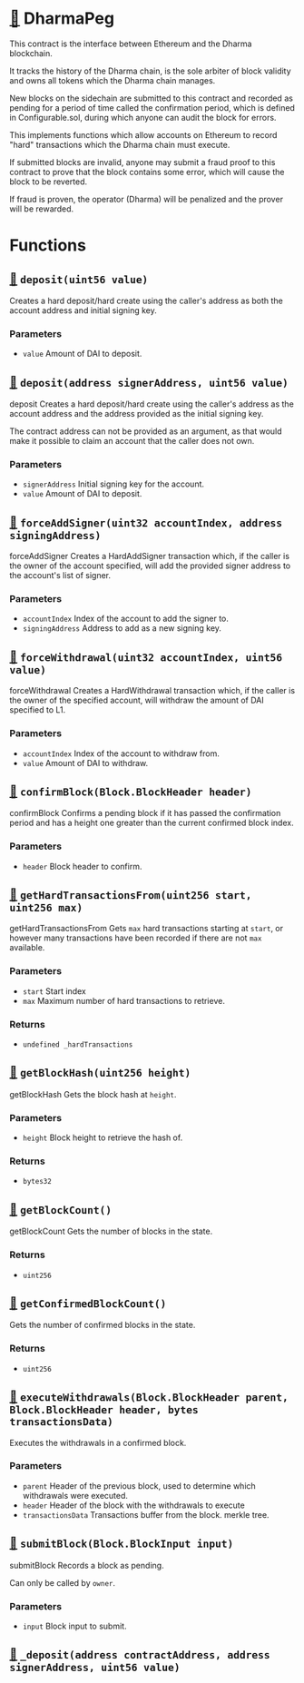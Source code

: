 # [🔗](contracts/DharmaPeg.sol#L17) DharmaPeg

This contract is the interface between Ethereum and the Dharma blockchain.

It tracks the history of the Dharma chain, is the sole arbiter of block validity and owns all tokens which the Dharma chain manages.

New blocks on the sidechain are submitted to this contract and recorded as pending for a period of time called the confirmation period, which is defined in Configurable.sol, during which anyone can audit the block for errors.

This implements functions which allow accounts on Ethereum to record "hard" transactions which the Dharma chain must execute.

If submitted blocks are invalid, anyone may submit a fraud proof to this contract to prove that the block contains some error, which will cause the block to be reverted.

If fraud is proven, the operator (Dharma) will be penalized and the prover will be rewarded.

# Functions

## [🔗](contracts/DharmaPeg.sol#L56) `deposit(uint56 value)`

Creates a hard deposit/hard create using the caller's address as both the account address and initial signing key.

### Parameters

- `value` Amount of DAI to deposit.

## [🔗](contracts/DharmaPeg.sol#L75) `deposit(address signerAddress, uint56 value)`

deposit Creates a hard deposit/hard create using the caller's address as the account address and the address provided as the initial signing key.

The contract address can not be provided as an argument, as that would make it possible to claim an account that the caller does not own.

### Parameters

- `signerAddress` Initial signing key for the account.
- `value` Amount of DAI to deposit.

## [🔗](contracts/DharmaPeg.sol#L101) `forceAddSigner(uint32 accountIndex, address signingAddress)`

forceAddSigner Creates a HardAddSigner transaction which, if the caller is the owner of the account specified, will add the provided signer address to the account's list of signer.

### Parameters

- `accountIndex` Index of the account to add the signer to.
- `signingAddress` Address to add as a new signing key.

## [🔗](contracts/DharmaPeg.sol#L121) `forceWithdrawal(uint32 accountIndex, uint56 value)`

forceWithdrawal Creates a HardWithdrawal transaction which, if the caller is the owner of the specified account, will withdraw the amount of DAI specified to L1.

### Parameters

- `accountIndex` Index of the account to withdraw from.
- `value` Amount of DAI to withdraw.

## [🔗](contracts/DharmaPeg.sol#L141) `confirmBlock(Block.BlockHeader header)`

confirmBlock Confirms a pending block if it has passed the confirmation period and has a height one greater than the current confirmed block index.

### Parameters

- `header` Block header to confirm.

## [🔗](contracts/DharmaPeg.sol#L151) `getHardTransactionsFrom(uint256 start, uint256 max)`

getHardTransactionsFrom Gets `max` hard transactions starting at `start`, or however many transactions have been recorded if there are not `max` available.

### Parameters

- `start` Start index
- `max` Maximum number of hard transactions to retrieve.

### Returns

- `undefined _hardTransactions`

## [🔗](contracts/DharmaPeg.sol#L171) `getBlockHash(uint256 height)`

getBlockHash Gets the block hash at `height`.

### Parameters

- `height` Block height to retrieve the hash of.

### Returns

- `bytes32`

## [🔗](contracts/DharmaPeg.sol#L182) `getBlockCount()`

getBlockCount Gets the number of blocks in the state.

### Returns

- `uint256`

## [🔗](contracts/DharmaPeg.sol#L190) `getConfirmedBlockCount()`

Gets the number of confirmed blocks in the state.

### Returns

- `uint256`

## [🔗](contracts/DharmaPeg.sol#L197) `executeWithdrawals(Block.BlockHeader parent, Block.BlockHeader header, bytes transactionsData)`

Executes the withdrawals in a confirmed block.

### Parameters

- `parent` Header of the previous block, used to determine which withdrawals were executed.
- `header` Header of the block with the withdrawals to execute
- `transactionsData` Transactions buffer from the block.
  merkle tree.

## [🔗](contracts/DharmaPeg.sol#L232) `submitBlock(Block.BlockInput input)`

submitBlock Records a block as pending.

Can only be called by `owner`.

### Parameters

- `input` Block input to submit.

## [🔗](contracts/DharmaPeg.sol#L242) `_deposit(address contractAddress, address signerAddress, uint56 value)`
